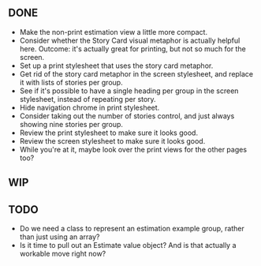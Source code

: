 DONE
----
* Make the non-print estimation view a little more compact.
* Consider whether the Story Card visual metaphor is actually helpful here.
    Outcome: it's actually great for printing, but not so much for the screen.
* Set up a print stylesheet that uses the story card metaphor.
* Get rid of the story card metaphor in the screen stylesheet, and replace it with lists of stories per group.
* See if it's possible to have a single heading per group in the screen stylesheet, instead of repeating per story.
* Hide navigation chrome in print stylesheet.
* Consider taking out the number of stories control, and just always showing nine stories per group.
* Review the print stylesheet to make sure it looks good.
* Review the screen stylesheet to make sure it looks good.
* While you're at it, maybe look over the print views for the other pages too?

WIP
---

TODO
----
* Do we need a class to represent an estimation example group, rather than just using an array?
* Is it time to pull out an Estimate value object? And is that actually a workable move right now?